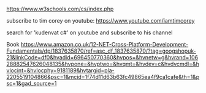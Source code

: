 https://www.w3schools.com/cs/index.php

subscribe to tim corey on youtube: https://www.youtube.com/iamtimcorey

search for 'kudenvat c#' on youtube and subscribe to his channel

Book
https://www.amazon.co.uk/12-NET-Cross-Platform-Development-Fundamentals/dp/1837635870/ref=asc_df_1837635870/?tag=googshopuk-21&linkCode=df0&hvadid=696450770360&hvpos=&hvnetw=g&hvrand=10628882547626048135&hvpone=&hvptwo=&hvqmt=&hvdev=c&hvdvcmdl=&hvlocint=&hvlocphy=9181189&hvtargid=pla-2205519104866&psc=1&mcid=1f74d11d63b63fc49865ea4f9ca1cafe&th=1&psc=1&gad_source=1

